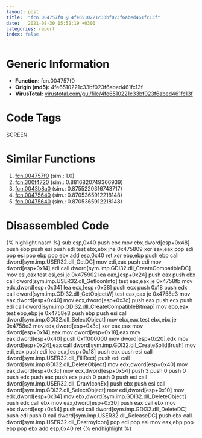 ```yaml
---
layout: post
title:  "fcn.004757f0 @ 4fe6510221c33bf023f6abed461fc13f"
date:   2021-08-30 15:52:19 +0300
categories: report
index: false
---
```


# Generic Information
- **Function:** fcn.004757f0
- **Origin (md5):** 4fe6510221c33bf023f6abed461fc13f
- **VirusTotal:** [virustotal.com/gui/file/4fe6510221c33bf023f6abed461fc13f][virustotal_ref]

# Code Tags
<span class="tag" id="SCREEN">SCREEN</span>


# Similar Functions

1. [fcn.004757f0][similar_1_ref] (sim.: 1.0)
2. [fcn.300f4720][similar_2_ref] (sim.: 0.8816820749366939)
3. [fcn.0043b8a0][similar_3_ref] (sim.: 0.8755220316743717)
4. [fcn.00475640][similar_4_ref] (sim.: 0.8705365912218148)
5. [fcn.00475640][similar_5_ref] (sim.: 0.8705365912218148)


# Disassembled Code

{% highlight nasm %}
sub esp,0x40
push ebx
mov ebx,dword[esp+0x48]
push ebp
push esi
push edi
test ebx,ebx
jne 0x475809
xor eax,eax
pop edi
pop esi
pop ebp
pop ebx
add esp,0x40
ret 
xor ebp,ebp
push ebp
call dword[sym.imp.USER32.dll_GetDC]
mov edi,eax
push edi
mov dword[esp+0x14],edi
call dword[sym.imp.GDI32.dll_CreateCompatibleDC]
mov esi,eax
test esi,esi
je 0x475902
lea eax,[esp+0x24]
push eax
push ebx
call dword[sym.imp.USER32.dll_GetIconInfo]
test eax,eax
je 0x4758fb
mov edx,dword[esp+0x34]
lea ecx,[esp+0x38]
push ecx
push 0x18
push edx
call dword[sym.imp.GDI32.dll_GetObjectW]
test eax,eax
je 0x4758e3
mov eax,dword[esp+0x40]
mov ecx,dword[esp+0x3c]
push eax
push ecx
push edi
call dword[sym.imp.GDI32.dll_CreateCompatibleBitmap]
mov ebp,eax
test ebp,ebp
je 0x4758e3
push ebp
push esi
call dword[sym.imp.GDI32.dll_SelectObject]
mov ebx,eax
test ebx,ebx
je 0x4758e3
mov edx,dword[esp+0x3c]
xor eax,eax
mov dword[esp+0x14],eax
mov dword[esp+0x18],eax
mov eax,dword[esp+0x40]
push 0xff000000
mov dword[esp+0x20],edx
mov dword[esp+0x24],eax
call dword[sym.imp.GDI32.dll_CreateSolidBrush]
mov edi,eax
push edi
lea ecx,[esp+0x18]
push ecx
push esi
call dword[sym.imp.USER32.dll_FillRect]
push edi
call dword[sym.imp.GDI32.dll_DeleteObject]
mov edx,dword[esp+0x40]
mov eax,dword[esp+0x3c]
mov ecx,dword[esp+0x54]
push 3
push 0
push 0
push edx
push eax
push ecx
push 0
push 0
push esi
call dword[sym.imp.USER32.dll_DrawIconEx]
push ebx
push esi
call dword[sym.imp.GDI32.dll_SelectObject]
mov edi,dword[esp+0x10]
mov edx,dword[esp+0x34]
mov ebx,dword[sym.imp.GDI32.dll_DeleteObject]
push edx
call ebx
mov eax,dword[esp+0x30]
push eax
call ebx
mov ebx,dword[esp+0x54]
push esi
call dword[sym.imp.GDI32.dll_DeleteDC]
push edi
push 0
call dword[sym.imp.USER32.dll_ReleaseDC]
push ebx
call dword[sym.imp.USER32.dll_DestroyIcon]
pop edi
pop esi
mov eax,ebp
pop ebp
pop ebx
add esp,0x40
ret 
{% endhighlight %}


[similar_1_ref]: /report/fcn.004757f0@ec199daf84c7d2c754bb8d013dd4880e
[similar_2_ref]: /report/fcn.300f4720@0a3653d3e8fb1320d70b4e1441359302
[similar_3_ref]: /report/fcn.0043b8a0@18980bd3439a28c3ca084fb94b418e27
[similar_4_ref]: /report/fcn.00475640@4fe6510221c33bf023f6abed461fc13f
[similar_5_ref]: /report/fcn.00475640@ec199daf84c7d2c754bb8d013dd4880e
[virustotal_ref]: https://www.virustotal.com/gui/file/4fe6510221c33bf023f6abed461fc13f